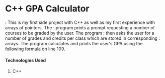 # C++ GPA Calculator

: This is my first side project with C++ as well as my first experience with arrays of pointers. The 
: program prints a prompt requesting a number of courses to be graded by the user. The program 
: then asks the user for a number of grades and credits per class which are stored in corresponding 
: arrays. The program calculates and prints the user's GPA using the following formula on line 109.

#### Technologies Used
1. C++
